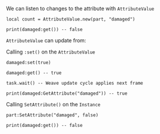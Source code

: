 
We can listen to changes to the attribute with `AttributeValue`

```luau
local count = AttributeValue.new(part, "damaged")

print(damaged:get()) -- false

```

`AttributeValue` can update from:

Calling `:set()` on the `AttributeValue`


```luau
damaged:set(true)

damaged:get() -- true

task.wait() -- Weave update cycle applies next frame

print(damaged:GetAttribute("damaged")) -- true
```

Calling `SetAttribute()` on the `Instance`

```luau
part:SetAttribute("damaged", false)

print(damaged:get()) -- false
```